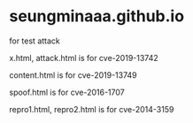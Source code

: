 # seungminaaa.github.io
for test attack

x.html, attack.html is for cve-2019-13742


content.html is for cve-2019-13749

spoof.html is for cve-2016-1707

repro1.html, repro2.html is for cve-2014-3159
